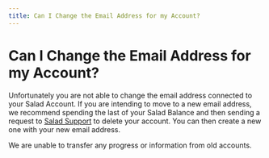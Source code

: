 ```yaml
---
title: Can I Change the Email Address for my Account?
---
```


# Can I Change the Email Address for my Account?

Unfortunately you are not able to change the email address connected to your Salad Account. If you are intending to move
to a new email address, we recommend spending the last of your Salad Balance and then sending a request to
[Salad Support](https://support.salad.com/article/216-how-to-create-a-support-ticket) to delete your account. You can
then create a new one with your new email address.

We are unable to transfer any progress or information from old accounts.
